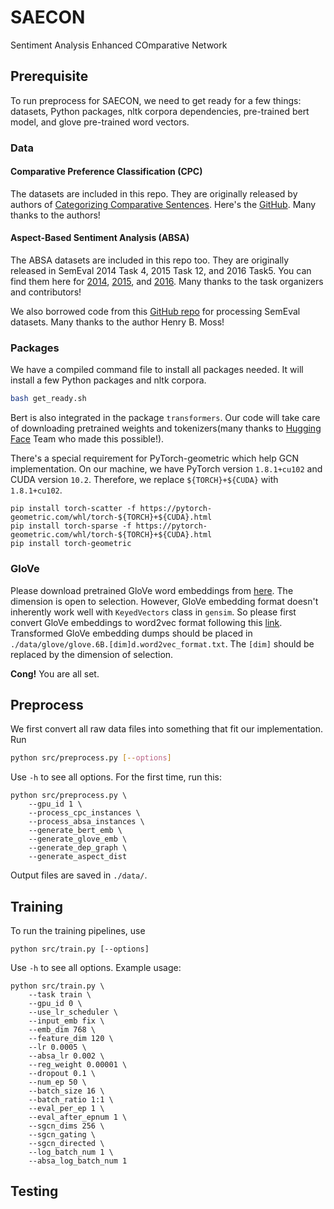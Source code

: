 # SAECON
Sentiment Analysis Enhanced COmparative Network


## Prerequisite

To run preprocess for SAECON, we need to get ready for a few things: datasets,  Python packages, nltk corpora dependencies, pre-trained bert model, and glove pre-trained word vectors. 
### Data
#### Comparative Preference Classification (CPC)
The datasets are included in this repo. They are originally released by authors of [Categorizing Comparative Sentences](https://arxiv.org/abs/1809.06152). Here's the 
[GitHub](https://github.com/uhh-lt/comparative). Many thanks to the authors!
#### Aspect-Based Sentiment Analysis (ABSA)
The ABSA datasets are included in this repo too. They are originally released in SemEval 2014 Task 4, 2015 Task 12, and 2016 Task5. You can find them here for [2014](https://alt.qcri.org/semeval2014/task4/), [2015](https://alt.qcri.org/semeval2015/task12/), and [2016](https://alt.qcri.org/semeval2016/task5/). Many thanks to the task organizers and contributors!

We also borrowed code from this [GitHub repo](https://github.com/henrymoss/COLING2018) for processing SemEval datasets. Many thanks to the author Henry B. Moss!

### Packages
We have a compiled command file to install all packages needed. It will install a few Python packages and nltk corpora. 
```bash
bash get_ready.sh
```
Bert is also integrated in the package `transformers`. Our code will take care of downloading pretrained weights and tokenizers(many thanks to [Hugging Face](https://huggingface.co/) Team who made this possible!).

There's a special requirement for PyTorch-geometric which help GCN implementation.
On our machine, we have PyTorch version `1.8.1+cu102` and CUDA version `10.2`. Therefore, we replace `${TORCH}+${CUDA}` with `1.8.1+cu102`.
```
pip install torch-scatter -f https://pytorch-geometric.com/whl/torch-${TORCH}+${CUDA}.html
pip install torch-sparse -f https://pytorch-geometric.com/whl/torch-${TORCH}+${CUDA}.html
pip install torch-geometric
```

### GloVe
Please download pretrained GloVe word embeddings from [here](https://nlp.stanford.edu/projects/glove/). The dimension is open to selection. However, GloVe embedding format doesn't inherently work well with `KeyedVectors` class in `gensim`. So please first convert GloVe embeddings to word2vec format following this [link](https://radimrehurek.com/gensim/scripts/glove2word2vec.html). Transformed GloVe embedding dumps should be placed in `./data/glove/glove.6B.[dim]d.word2vec_format.txt`. The `[dim]` should be replaced by the dimension of selection.

**Cong!** You are all set.

## Preprocess

We first convert all raw data files into something that fit our implementation. 
Run
```bash
python src/preprocess.py [--options]
```
Use `-h` to see all options. For the first time, run this:
```
python src/preprocess.py \
    --gpu_id 1 \
    --process_cpc_instances \
    --process_absa_instances \
    --generate_bert_emb \
    --generate_glove_emb \
    --generate_dep_graph \
    --generate_aspect_dist
```
Output files are saved in `./data/`.

## Training
To run the training pipelines, use
```
python src/train.py [--options]
```
Use `-h` to see all options. Example usage:
```
python src/train.py \
    --task train \
    --gpu_id 0 \
    --use_lr_scheduler \
    --input_emb fix \
    --emb_dim 768 \
    --feature_dim 120 \
    --lr 0.0005 \
    --absa_lr 0.002 \
    --reg_weight 0.00001 \
    --dropout 0.1 \
    --num_ep 50 \
    --batch_size 16 \
    --batch_ratio 1:1 \
    --eval_per_ep 1 \
    --eval_after_epnum 1 \
    --sgcn_dims 256 \
    --sgcn_gating \
    --sgcn_directed \
    --log_batch_num 1 \
    --absa_log_batch_num 1 
```

## Testing

